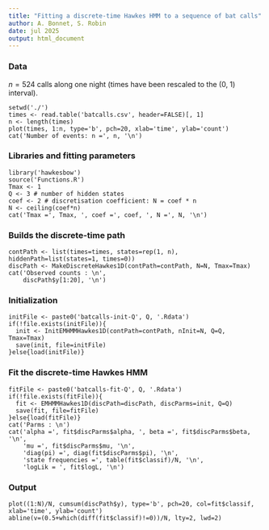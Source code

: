 ```yaml
---
title: "Fitting a discrete-time Hawkes HMM to a sequence of bat calls"
author: A. Bonnet, S. Robin
date: jul 2025
output: html_document
---
```


### Data

$n = 524$ calls along one night (times have been rescaled to the (0, 1) interval).

```{r data, echo=FALSE}
setwd('./')
times <- read.table('batcalls.csv', header=FALSE)[, 1]
n <- length(times)
plot(times, 1:n, type='b', pch=20, xlab='time', ylab='count')
cat('Number of events: n =', n, '\n')
```

### Libraries and fitting parameters

```{r dims, echo=FALSE}
library('hawkesbow')
source('Functions.R')
Tmax <- 1
Q <- 3 # number of hidden states
coef <- 2 # discretisation coefficient: N = coef * n
N <- ceiling(coef*n)
cat('Tmax =', Tmax, ', coef =', coef, ', N =', N, '\n')
```

### Builds the discrete-time path

```{r discrete, echo=FALSE}
contPath <- list(times=times, states=rep(1, n), hiddenPath=list(states=1, times=0))
discPath <- MakeDiscreteHawkes1D(contPath=contPath, N=N, Tmax=Tmax)
cat('Observed counts : \n', 
    discPath$y[1:20], '\n')
```

### Initialization

```{r init, echo=FALSE}
initFile <- paste0('batcalls-init-Q', Q, '.Rdata')
if(!file.exists(initFile)){
  init <- InitEMHMMHawkes1D(contPath=contPath, nInit=N, Q=Q, Tmax=Tmax)
  save(init, file=initFile)
}else{load(initFile)}
```

### Fit the discrete-time Hawkes HMM

```{r fit, echo=FALSE}
fitFile <- paste0('batcalls-fit-Q', Q, '.Rdata')
if(!file.exists(fitFile)){
  fit <- EMHMMHawkes1D(discPath=discPath, discParms=init, Q=Q)
  save(fit, file=fitFile)
}else{load(fitFile)}
cat('Parms : \n')
cat('alpha =', fit$discParms$alpha, ', beta =', fit$discParms$beta, '\n', 
    'mu =', fit$discParms$mu, '\n', 
    'diag(pi) =', diag(fit$discParms$pi), '\n', 
    'state frequencies =', table(fit$classif)/N, '\n', 
    'logLik = ', fit$logL, '\n')
```

### Output

```{r plot, echo=FALSE}
plot((1:N)/N, cumsum(discPath$y), type='b', pch=20, col=fit$classif, xlab='time', ylab='count')
abline(v=(0.5+which(diff(fit$classif)!=0))/N, lty=2, lwd=2)
```
